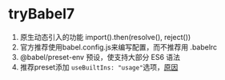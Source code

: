 # tryBabel7

1. 原生动态引入的功能 import().then(resolve(), reject())
2. 官方推荐使用babel.config.js来编写配置，而不推荐用 .babelrc
3. @babel/preset-env 预设，使支持大部分 ES6 语法
4. 推荐preset添加 `useBuiltIns: "usage"`选项，[原因](https://babeljs.io/docs/en/babel-preset-stage-0#usebuiltins)

